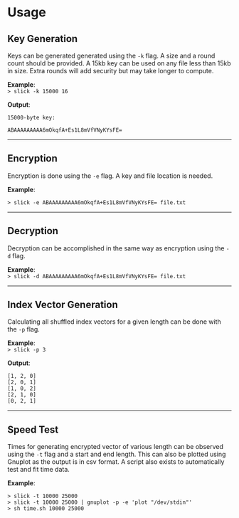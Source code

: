 # Usage

## **Key Generation**

Keys can be generated generated using the `-k` flag. A size and a round count should be provided. A 15kb key can be used on any file less than 15kb in size. Extra rounds will add security but may take longer to compute.

**Example**:  
`> slick -k 15000 16`

**Output**:
```
15000-byte key:

ABAAAAAAAAA6mOkqfA+Es1L8mVfVNyKYsFE=
```


---

## **Encryption**

Encryption is done using the `-e` flag. A key and file location is needed.

**Example**:  

`> slick -e ABAAAAAAAAA6mOkqfA+Es1L8mVfVNyKYsFE= file.txt`


---

## **Decryption**

Decryption can be accomplished in the same way as encryption using the `-d` flag.

**Example**:  
`> slick -d ABAAAAAAAAA6mOkqfA+Es1L8mVfVNyKYsFE= file.txt`


---

## **Index Vector Generation**

Calculating all shuffled index vectors for a given length can be done with the `-p` flag.

**Example**:  
`> slick -p 3`

**Output**:
```
[1, 2, 0]
[2, 0, 1]
[1, 0, 2]
[2, 1, 0]
[0, 2, 1]
```

---

## **Speed Test**

Times for generating encrypted vector of various length can be observed using the `-t` flag and a start and end length. This can also be plotted using Gnuplot as the output is in csv format. A script also exists to automatically test and fit time data.

**Example**:  

`> slick -t 10000 25000`  
`> slick -t 10000 25000 | gnuplot -p -e 'plot "/dev/stdin"'`   
`> sh time.sh 10000 25000`